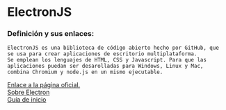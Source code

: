 # ElectronJS
### Definición y sus enlaces:
```
ElectronJS es una biblioteca de código abierto hecho por GitHub, que se usa para crear aplicaciones de escritorio multiplataforma.  
Se emplean los lenguajes de HTML, CSS y Javascript. Para que las aplicaciones puedan ser desarolladas para Windows, Linux y Mac, combina Chromium y node.js en un mismo ejecutable.
```
[Enlace a la página oficial.](https://electronjs.org/)  
[Sobre Electron](https://electronjs.org/docs/tutorial/about)  
[Guía de inicio](https://electronjs.org/docs/tutorial/quick-start)  
